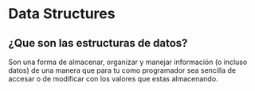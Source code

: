 # Data Structures

## ¿Que son las estructuras de datos?

Son una forma de almacenar, organizar y manejar información (o incluso datos) de una manera que para tu como programador sea sencilla de accesar o de modificar con los valores que estas almacenando.
